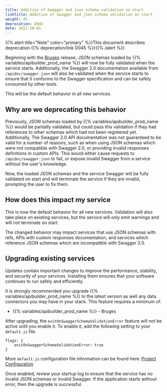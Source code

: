 ```yaml
---
title: Addition of Swagger and json schema validation on start
linkTitle: Addition of Swagger and json schema validation on start
weight: 45
deprecation: D045
date: 2021-10-01
---
```


{{% alert title="Note" color="primary" %}}This document describes deprecation {{% deprecation/link D045 %}}{{% /alert %}}

Beginning with the [Bruges](/docs/release_notes/bruges) release, JSON schemas loaded by {{% variables/apibuilder_prod_name %}} will now be fully validated when the service starts. Additionally, the Swagger 2.0 documentation available from `/apidoc/swagger.json` will also be validated when the service starts to ensure that it conforms to the Swagger specification and can be safely consumed by other tools.

This will be the default behavior in all new services.

## Why are we deprecating this behavior

Previously, JSON schemas loaded by {{% variables/apibuilder_prod_name %}} would be partially validated, but could pass this validation if they had references to other schemas which had not been registered yet. Additionally, The Swagger 2.0 API documentation was not guaranteed to be valid for a number of reasons, such as when using JSON schemas which were not compatible with Swagger 2.0, or providing invalid responses definitions in custom APIs. This would either cause requests to `/apidoc/swagger.json` to fail, or expose invalid Swagger from a service without the user's knowledge.

Now, the loaded JSON schemas and the service Swagger will be fully validated on start and will terminate the service if they are invalid, prompting the user to fix them.

## How does this impact my service

This is now the default behavior for all new services. Validation will also take place on existing services, but the service will only emit warnings and will not terminate on start.

The changed behavior may impact services that use JSON schemas with refs, APIs with custom responses documentation, and services which reference JSON schemas which are incompatible with Swagger 2.0.

## Upgrading existing services

Updates contain important changes to improve the performance, stability, and security of your services. Installing them ensures that your software continues to run safely and efficiently.

It is strongly recommended you upgrade {{% variables/apibuilder_prod_name %}} to the latest version as well any data connectors you may have in your stack. This feature requires a minimum of:

* {{% variables/apibuilder_prod_name %}} - Bruges

After upgrading, the `exitOnSwaggerSchemaValidationError` feature will not be active until you enable it. To enable it, add the following setting to your `default.js` file.

```
flags: {
    exitOnSwaggerSchemaValidationError: true
}
```

More `default.js` configuration file information can be found here: [Project Configuration](/docs/developer_guide/project/configuration/project_configuration/#flags)

Once enabled, review your startup log to ensure that the service has no invalid JSON schemas or invalid Swagger. If the application starts without error, then the upgrade is successful.
